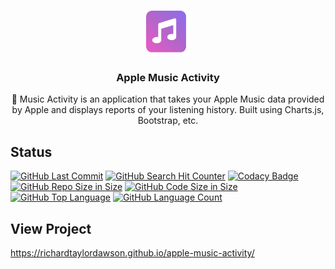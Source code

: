 <p align="center">
  <a href="https://richardtaylordawson.github.io/apple-music-activity/">
    <img src="favicon.ico" alt="Music icon" width=72 height=72>
  </a>

  <h3 align="center">Apple Music Activity</h3>

  <p align="center">
     Music Activity is an application that takes your Apple Music data provided by Apple and displays reports of your listening history. Built using Charts.js, Bootstrap, etc.
  </p>
</p>

## Status
[![GitHub Last Commit](https://img.shields.io/github/last-commit/richardtaylordawson/apple-music-activity.svg)](https://github.com/richardtaylordawson/apple-music-activity/commits/master)
[![GitHub Search Hit Counter](https://img.shields.io/github/search/richardtaylordawson/apple-music-activity/goto.svg)](https://github.com/richardtaylordawson/apple-music-activity/)
[![Codacy Badge](https://api.codacy.com/project/badge/Grade/0a5caafd5fab4d40a9d098f8cdd4142b)](https://www.codacy.com/app/richardtaylordawson/apple-music-activity?utm_source=github.com&amp;utm_medium=referral&amp;utm_content=richardtaylordawson/apple-music-activity&amp;utm_campaign=Badge_Grade)
[![GitHub Repo Size in Size](https://img.shields.io/github/repo-size/richardtaylordawson/apple-music-activity.svg)](https://github.com/richardtaylordawson/apple-music-activity/)
[![GitHub Code Size in Size](https://img.shields.io/github/languages/code-size/richardtaylordawson/apple-music-activity.svg)](https://github.com/richardtaylordawson/apple-music-activity/)
[![GitHub Top Language](https://img.shields.io/github/languages/top/richardtaylordawson/apple-music-activity.svg)](https://github.com/richardtaylordawson/apple-music-activity/)
[![GitHub Language Count](https://img.shields.io/github/languages/count/richardtaylordawson/apple-music-activity.svg)](https://github.com/richardtaylordawson/apple-music-activity/)

## View Project
<https://richardtaylordawson.github.io/apple-music-activity/>

